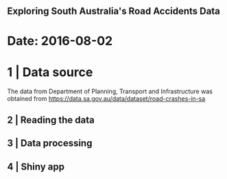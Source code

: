 ## Exploring South Australia's Road Accidents Data

# Date: 2016-08-02

# 1 | Data source

The data from Department of Planning, Transport and Infrastructure was obtained from https://data.sa.gov.au/data/dataset/road-crashes-in-sa

## 2 | Reading the data


## 3 | Data processing


## 4 | Shiny app
